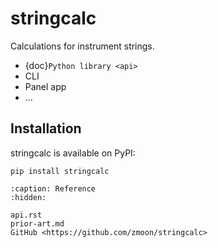 # stringcalc

Calculations for instrument strings.

- {doc}`Python library <api>`
- CLI
- Panel app
- ...

## Installation

stringcalc is available on PyPI:

```
pip install stringcalc
```

```{toctree}
:caption: Reference
:hidden:

api.rst
prior-art.md
GitHub <https://github.com/zmoon/stringcalc>
```
